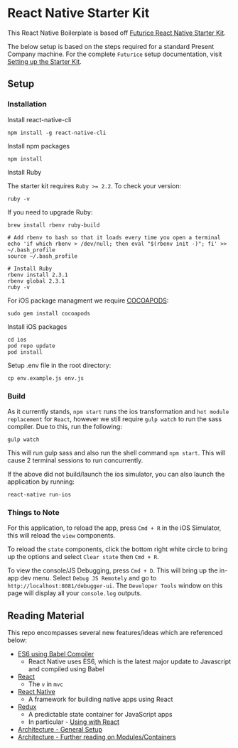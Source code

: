 
React Native Starter Kit
===

This React Native Boilerplate is based off [Futurice React Native Starter Kit](https://github.com/futurice/pepperoni-app-kit).

The below setup is based on the steps required for a standard Present Company machine. For the complete `Futurice` setup documentation, visit [Setting up the Starter Kit](https://github.com/presentcompany/pepperoni-app-kit/blob/master/docs/SETUP.md).

## Setup

### Installation

Install react-native-cli

```
npm install -g react-native-cli
```

Install npm packages

```
npm install
```

Install Ruby

The starter kit requires `Ruby >= 2.2`. To check your version:

```
ruby -v
```

If you need to upgrade Ruby:

```
brew install rbenv ruby-build

# Add rbenv to bash so that it loads every time you open a terminal
echo 'if which rbenv > /dev/null; then eval "$(rbenv init -)"; fi' >> ~/.bash_profile
source ~/.bash_profile

# Install Ruby
rbenv install 2.3.1
rbenv global 2.3.1
ruby -v
```

For iOS package managment we require [COCOAPODS](https://cocoapods.org/):

```
sudo gem install cocoapods
```

Install iOS packages

```
cd ios
pod repo update
pod install
```

Setup .env file in the root directory:

```
cp env.example.js env.js
```

### Build

As it currently stands, `npm start` runs the ios transformation and `hot module replacement` for `React`, however we still require `gulp watch` to run the sass compiler. Due to this, run the following:

```
gulp watch
```

This will run gulp sass and also run the shell command `npm start`. This will cause 2 terminal sessions to run concurrently.

If the above did not build/launch the ios simulator, you can also launch the application by running:

```
react-native run-ios
```

### Things to Note

For this application, to reload the app, press `Cmd + R` in the iOS Simulator, this will reload the `view` components.

To reload the `state` components, click the bottom right white circle to bring up the options and select `Clear state` then `Cmd + R`.

To view the console/JS Debugging, press `Cmd + D`. This will bring up the in-app dev menu. Select `Debug JS Remotely` and go to `http://localhost:8081/debugger-ui`. The `Developer Tools` window on this page will display all your `console.log` outputs.

## Reading Material

This repo encompasses several new features/ideas which are referenced below:

* [ES6 using Babel Compiler](https://babeljs.io/docs/learn-es2015/)
  * React Native uses ES6, which is the latest major update to Javascript and compiled using Babel
* [React](https://facebook.github.io/react/docs/tutorial.html)
	* The `v` in `mvc`
* [React Native](https://facebook.github.io/react-native/docs/tutorial.html)
  * A framework for building native apps using React
* [Redux](http://redux.js.org/)
  * A predictable state container for JavaScript apps
  * In particular - [Using with React](http://redux.js.org/docs/basics/UsageWithReact.html)
* [Architecture - General Setup](https://github.com/futurice/pepperoni-app-kit/blob/master/docs/ARCHITECTURE.md)
* [Architecture - Further reading on Modules/Containers](https://medium.com/@dan_abramov/smart-and-dumb-components-7ca2f9a7c7d0#.jiyrz5bc1)

